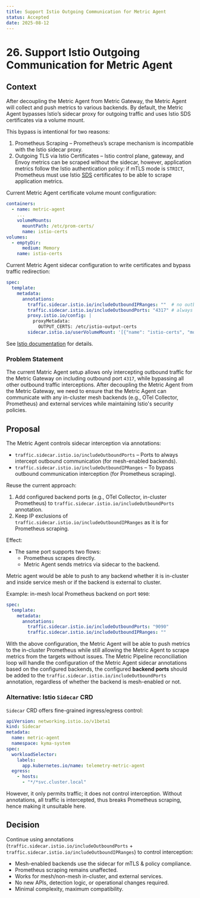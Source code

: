 ```yaml
---
title: Support Istio Outgoing Communication for Metric Agent
status: Accepted
date: 2025-08-12
---
```


# 26. Support Istio Outgoing Communication for Metric Agent

## Context

After decoupling the Metric Agent from Metric Gateway, the Metric Agent will collect and push metrics to various backends. By default, the Metric Agent bypasses Istio’s sidecar proxy for outgoing traffic and uses Istio SDS certificates via a volume mount.

This bypass is intentional for two reasons:

1. Prometheus Scraping – Prometheus’s scrape mechanism is incompatible with the Istio sidecar proxy.
2. Outgoing TLS via Istio Certificates – Istio control plane, gateway, and Envoy metrics can be scraped without the sidecar, however, application metrics follow the Istio authentication policy: if mTLS mode is `STRICT`, Prometheus must use Istio [SDS](https://www.envoyproxy.io/docs/envoy/latest/configuration/security/secret) certificates to be able to scrape application metrics.

Current Metric Agent certificate volume mount configuration:

```yaml
containers:
  - name: metric-agent
    ...
    volumeMounts:
      mountPath: /etc/prom-certs/
      name: istio-certs
volumes:
  - emptyDir:
      medium: Memory
    name: istio-certs
```

Current Metric Agent sidecar configuration to write certificates and bypass traffic redirection:

```yaml
spec:
  template:
    metadata:
      annotations:
        traffic.sidecar.istio.io/includeOutboundIPRanges: ""  # no outbound interception
        traffic.sidecar.istio.io/includeOutboundPorts: "4317" # always intercept OTLP traffic to Metric Gateway
        proxy.istio.io/config: |  
          proxyMetadata:
            OUTPUT_CERTS: /etc/istio-output-certs
        sidecar.istio.io/userVolumeMount: '[{"name": "istio-certs", "mountPath": "/etc/istio-output-certs"}]'
```

See [Istio documentation](https://istio.io/latest/docs/ops/integrations/prometheus/#tls-settings) for details.

### Problem Statement
The current Matric Agent setup allows only intercepting outbound traffic for the Metric Gateway on including outbound port `4317`, while bypassing all other outbound traffic interceptions.
After decoupling the Metric Agent from the Metric Gateway, we need to ensure that the Metric Agent can communicate with any in-cluster mesh backends (e.g., OTel Collector, Prometheus) and external services while maintaining Istio's security policies.

## Proposal

The Metric Agent controls sidecar interception via annotations:
- `traffic.sidecar.istio.io/includeOutboundPorts` – Ports to always intercept outbound communication (for mesh-enabled backends).
- `traffic.sidecar.istio.io/includeOutboundIPRanges` – To bypass outbound communication interception (for Prometheus scraping).

Reuse the current approach:
1. Add configured backend ports (e.g., OTel Collector, in-cluster Prometheus) to `traffic.sidecar.istio.io/includeOutboundPorts` annotation.
2. Keep IP exclusions of `traffic.sidecar.istio.io/includeOutboundIPRanges` as it is for Prometheus scraping.

Effect:
- The same port supports two flows:
  - Prometheus scrapes directly.
  - Metric Agent sends metrics via sidecar to the backend.

Metric agent would be able to push to any backend whether it is in-cluster and inside service mesh or if the backend is external to cluster.

Example: in-mesh local Prometheus backend on port `9090`:

```yaml
spec:
  template:
    metadata:
      annotations:
        traffic.sidecar.istio.io/includeOutboundPorts: "9090"
        traffic.sidecar.istio.io/includeOutboundIPRanges: ""
```

With the above configuration, the Metric Agent will be able to push metrics to the in-cluster Prometheus while still allowing the Metric Agent to scrape metrics from the targets without issues.
The Metric Pipeline reconciliation loop will handle the configuration of the Metric Agent sidecar annotations based on the configured backends, the configured **backend ports** should be added to the `traffic.sidecar.istio.io/includeOutboundPorts` annotation, regardless of whether the backend is mesh-enabled or not.

### Alternative: Istio `Sidecar` CRD
`Sidecar` CRD offers fine-grained ingress/egress control:

```yaml
apiVersion: networking.istio.io/v1beta1
kind: Sidecar
metadata:
  name: metric-agent
  namespace: kyma-system
spec:
  workloadSelector:
    labels:
      app.kubernetes.io/name: telemetry-metric-agent
  egress:
    - hosts:
      - "*/*svc.cluster.local"
```

However, it only permits traffic; it does not control interception. Without annotations, all traffic is intercepted, thus breaks Prometheus scraping, hence making it unsuitable here.

## Decision

Continue using annotations (`traffic.sidecar.istio.io/includeOutboundPorts` + `traffic.sidecar.istio.io/includeOutboundIPRanges`) to control interception:

- Mesh-enabled backends use the sidecar for mTLS & policy compliance.
- Prometheus scraping remains unaffected.
- Works for mesh/non-mesh in-cluster, and external services.
- No new APIs, detection logic, or operational changes required.
- Minimal complexity, maximum compatibility.

